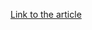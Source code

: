 [Link to the article](https://cybersecuritynews.com/cisa-adds-actively-exploited-linux-kernel-vulnerability/)
